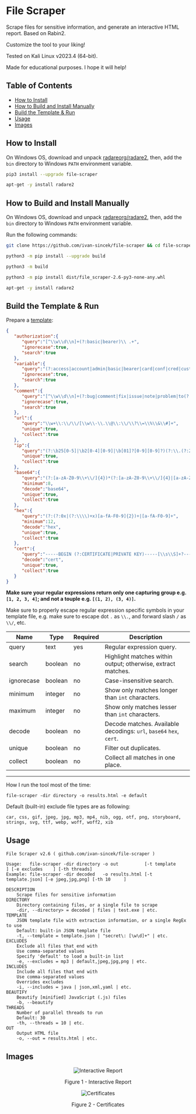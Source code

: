 # File Scraper

Scrape files for sensitive information, and generate an interactive HTML report. Based on Rabin2.

Customize the tool to your liking!

Tested on Kali Linux v2023.4 (64-bit).

Made for educational purposes. I hope it will help!

## Table of Contents

* [How to Install](#how-to-install)
* [How to Build and Install Manually](#how-to-build-and-install-manually)
* [Build the Template & Run](#build-the-template--run)
* [Usage](#usage)
* [Images](#images)

## How to Install

On Windows OS, download and unpack [radareorg/radare2](https://github.com/radareorg/radare2/releases), then, add the `bin` directory to Windows `PATH` environment variable.

```bash
pip3 install --upgrade file-scraper

apt-get -y install radare2
```

## How to Build and Install Manually

On Windows OS, download and unpack [radareorg/radare2](https://github.com/radareorg/radare2/releases), then, add the `bin` directory to Windows `PATH` environment variable.

Run the following commands:

```bash
git clone https://github.com/ivan-sincek/file-scraper && cd file-scraper

python3 -m pip install --upgrade build

python3 -m build

python3 -m pip install dist/file_scraper-2.6-py3-none-any.whl

apt-get -y install radare2
```

## Build the Template & Run

Prepare a [template](https://github.com/ivan-sincek/file-scraper/blob/main/src/file_scraper/default.json):

```json
{
   "authorization":{
      "query":"[^\\w\\d\\n]+(?:basic|bearer)\\ .+",
      "ignorecase":true,
      "search":true
   },
   "variable":{
      "query":"(?:access|account|admin|basic|bearer|card|conf|cred|customer|email|history|id|info|jwt|key|kyc|log|otp|pass|pin|priv|refresh|salt|secret|seed|setting|sign|token|transaction|transfer|user)[\\w\\d]*(?:\\\"\\ *\\:|\\ *\\=).+",
      "ignorecase":true,
      "search":true
   },
   "comment":{
      "query":"[^\\w\\d\\n]+(?:bug|comment|fix|issue|note|problem|to(?:\\_|\\ |)do|work)[^\\w\\d\\n]+.+",
      "ignorecase":true,
      "search":true
   },
   "url":{
      "query":"\\w+\\:\\/\\/[\\w\\-\\.\\@\\:\\/\\?\\=\\%\\&\\#]+",
      "unique":true,
      "collect":true
   },
   "ip":{
      "query":"(?:\b25[0-5]|\b2[0-4][0-9]|\b[01]?[0-9][0-9]?)(?:\\.(?:25[0-5]|2[0-4][0-9]|[01]?[0-9][0-9]?)){3}",
      "unique":true,
      "collect":true
   },
   "base64":{
      "query":"(?:[a-zA-Z0-9\\+\\/]{4})*(?:[a-zA-Z0-9\\+\\/]{4}|[a-zA-Z0-9\\+\\/]{3}\\=|[a-zA-Z0-9\\+\\/]{2}\\=\\=)",
      "minimum":8,
      "decode":"base64",
      "unique":true,
      "collect":true
   },
   "hex":{
      "query":"(?:(?:0x|(?:\\\\)+x)[a-fA-F0-9]{2})+|[a-fA-F0-9]+",
      "minimum":12,
      "decode":"hex",
      "unique":true,
      "collect":true
   },
   "cert":{
      "query":"-----BEGIN (?:CERTIFICATE|PRIVATE KEY)-----[\\s\\S]+?-----END (?:CERTIFICATE|PRIVATE KEY)-----",
      "decode":"cert",
      "unique":true,
      "collect":true
   }
}
```

**Make sure your regular expressions return only one capturing group e.g. `[1, 2, 3, 4]`; and not a touple e.g. `[(1, 2), (3, 4)]`.**

Make sure to properly escape regular expression specific symbols in your template file, e.g. make sure to escape dot `.` as `\\.`, and forward slash `/` as `\\/`, etc.

| Name | Type | Required |Description |
| --- | --- | --- | --- |
| query | text | yes | Regular expression query. |
| search | boolean | no | Highlight matches within output; otherwise, extract matches. |
| ignorecase | boolean | no | Case-insensitive search. |
| minimum | integer | no | Show only matches longer than `int` characters. |
| maximum | integer | no | Show only matches lesser than `int` characters. |
| decode | boolean | no | Decode matches. Available decodings: `url`, `base64` `hex`, `cert`. |
| unique | boolean | no | Filter out duplicates. |
| collect | boolean | no | Collect all matches in one place. |

---

How I run the tool most of the time:

```fundamental
file-scraper -dir directory -o results.html -e default
```

Default (built-in) exclude file types are as following:

```fundamental
car, css, gif, jpeg, jpg, mp3, mp4, nib, ogg, otf, png, storyboard, strings, svg, ttf, webp, woff, woff2, xib
```

## Usage

```fundamental
File Scraper v2.6 ( github.com/ivan-sincek/file-scraper )

Usage:   file-scraper -dir directory -o out          [-t template     ] [-e excludes    ] [-th threads]
Example: file-scraper -dir decoded   -o results.html [-t template.json] [-e jpeg,jpg,png] [-th 10     ]

DESCRIPTION
    Scrape files for sensitive information
DIRECTORY
    Directory containing files, or a single file to scrape
    -dir, --directory> = decoded | files | test.exe | etc.
TEMPLATE
    JSON template file with extraction information, or a single RegEx to use
    Default: built-in JSON template file
    -t, --template = template.json | "secret\: [\w\d]+" | etc.
EXCLUDES
    Exclude all files that end with
    Use comma-separated values
    Specify 'default' to load a built-in list
    -e, --excludes = mp3 | default,jpeg,jpg,png | etc.
INCLUDES
    Include all files that end with
    Use comma-separated values
    Overrides excludes
    -i, --includes = java | json,xml,yaml | etc.
BEAUTIFY
    Beautify [minified] JavaScript (.js) files
    -b, --beautify
THREADS
    Number of parallel threads to run
    Default: 30
    -th, --threads = 10 | etc.
OUT
    Output HTML file
    -o, --out = results.html | etc.
```

## Images

<p align="center"><img src="https://github.com/ivan-sincek/file-scraper/blob/main/img/interactive_report.png" alt="Interactive Report"></p>

<p align="center">Figure 1 - Interactive Report</p>

<p align="center"><img src="https://github.com/ivan-sincek/file-scraper/blob/main/img/certificates.png" alt="Certificates"></p>

<p align="center">Figure 2 - Certificates</p>
